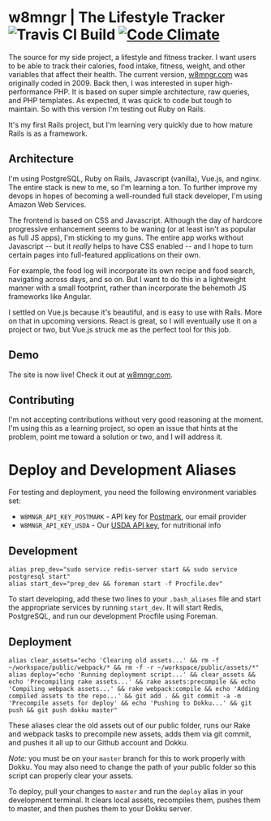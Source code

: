 # w8mngr | The Lifestyle Tracker ![Travis CI Build](https://travis-ci.org/baublet/w8mngr.svg?branch=master)  [![Code Climate](https://codeclimate.com/github/baublet/w8mngr/badges/gpa.svg)](https://codeclimate.com/github/baublet/w8mngr)

The source for my side project, a lifestyle and fitness tracker. I want users to be able to track their calories, food intake, fitness, weight, and other variables that affect their health. The current version, [w8mngr.com](http://w8mngr.com) was originally coded in 2009. Back then, I was interested in super high-performance PHP. It is based on super simple architecture, raw queries, and PHP templates. As expected, it was quick to code but tough to maintain. So with this version I'm testing out Ruby on Rails.

It's my first Rails project, but I'm learning very quickly due to how mature Rails is as a framework.

## Architecture

I'm using PostgreSQL, Ruby on Rails, Javascript (vanilla), Vue.js, and nginx. The entire stack is new to me, so I'm learning a ton. To further improve my devops in hopes of becoming a well-rounded full stack developer, I'm using Amazon Web Services.

The frontend is based on CSS and Javascript. Although the day of hardcore progressive enhancement seems to be waning (or at least isn't as popular as full JS apps), I'm sticking to my guns. The entire app works without Javascript -- but it _really_ helps to have CSS enabled -- and I hope to turn certain pages into full-featured applications on their own.

For example, the food log will incorporate its own recipe and food search, navigating across days, and so on. But I want to do this in a lightweight manner with a small footprint, rather than incorporate the behemoth JS frameworks like Angular.

I settled on Vue.js because it's beautiful, and is easy to use with Rails. More on that in upcoming versions. React is great, so I will eventually use it on a project or two, but Vue.js struck me as the perfect tool for this job.

## Demo

The site is now live! Check it out at [w8mngr.com](https://w8mngr.com/).

## Contributing

I'm not accepting contributions without very good reasoning at the moment. I'm using this as a learning project, so open an issue that hints at the problem, point me toward a solution or two, and I will address it.

# Deploy and Development Aliases

For testing and deployment, you need the following environment variables set:

* `W8MNGR_API_KEY_POSTMARK` - API key for [Postmark](https://postmarkapp.com/), our email provider
* `W8MNGR_API_KEY_USDA` - Our [USDA API key](https://ndb.nal.usda.gov/ndb/api/doc), for nutritional info

## Development

```
alias prep_dev="sudo service redis-server start && sudo service postgresql start"
alias start_dev="prep_dev && foreman start -f Procfile.dev"
```

To start developing, add these two lines to your `.bash_aliases` file and start the appropriate services by running `start_dev`. It will start Redis, PostgreSQL, and run our development Procfile using Foreman.

## Deployment

```
alias clear_assets="echo 'Clearing old assets...' && rm -f ~/workspace/public/webpack/* && rm -f -r ~/workspace/public/assets/*"
alias deploy="echo 'Running deployment script...' && clear_assets && echo 'Precompiling rake assets...' && rake assets:precompile && echo 'Compiling webpack assets...' && rake webpack:compile && echo 'Adding compiled assets to the repo...' && git add . && git commit -a -m 'Precompile assets for deploy' && echo 'Pushing to Dokku...' && git push && git push dokku master"
```

These aliases clear the old assets out of our public folder, runs our Rake and webpack tasks to precompile new assets, adds them via git commit, and pushes it all up to our Github account and Dokku.

*Note:* you must be on your `master` branch for this to work properly with Dokku. You may also need to change the path of your public folder so this script can properly clear your assets.

To deploy, pull your changes to `master` and run the `deploy` alias in your development terminal. It clears local assets, recompiles them, pushes them to master, and then pushes them to your Dokku server.